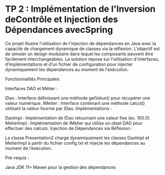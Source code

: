 # TP 2 : Implémentation de l'Inversion deContrôle et Injection des Dépendances avecSpring

Ce projet illustre l'utilisation de l'injection de dépendances en Java avec la capacité de chargement dynamique de classes via la réflexion. L'objectif est de simuler un design modulaire dans lequel les composants peuvent être facilement interchangeables. La solution repose sur l’utilisation d'interfaces, d’implémentations et d’un fichier de configuration pour injecter dynamiquement les dépendances au moment de l'exécution.

Fonctionnalités Principales

Interfaces DAO et Métier :

IDao : Interface définissant une méthode getValue() pour récupérer une valeur numérique. IMetier : Interface contenant une méthode calcul() utilisant la valeur fournie par IDao. Implémentations :

DaoImpl : Implémentation de IDao retournant une valeur fixe (ex. 100.0). MetierImpl : Implémentation de IMetier qui utilise un objet DAO pour effectuer des calculs. Injection de Dépendances via Réflexion :

La classe Presentation2 charge dynamiquement les classes DaoImpl et MetierImpl à partir du fichier config.txt et injecte les dépendances au moment de l’exécution.

Pré-requis :

Java JDK 11+ Maven pour la gestion des dépendances
